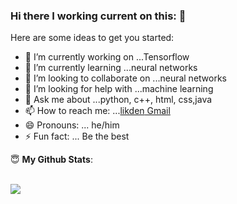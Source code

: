 ### Hi there I working current on this: 👋



Here are some ideas to get you started:

- 🔭 I’m currently working on ...Tensorflow
- 🌱 I’m currently learning ...neural networks
- 👯 I’m looking to collaborate on ...neural networks
- 🤔 I’m looking for help with ...machine learning 
- 💬 Ask me about ...python, c++, html, css,java
- 📫 How to reach me: ...[likden](https://www.linkedin.com/in/aditya-rajpurohit-07a230200/)[ Gmail](rajpurohit.aditya43@gmail.com)
- 😄 Pronouns: ... he/him
- ⚡ Fun fact: ... Be the best 

<summary> 😇 <b>My Github Stats</b>: </summary>

<br>

<p align>
  <img src = "https://github-readme-stats.vercel.app/api?username=adiraj47&count_private=true">
  <!-- <img src = "https://github-readme-stats.vercel.app/api/top-langs/?username=adiraj47&hide=css,js,html&theme=tokyonight"> -->
</p>
